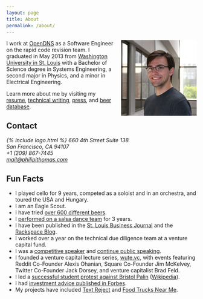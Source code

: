```yaml
---
layout: page
title: About
permalink: /about/
---
```


<img src="/images/eng_mug_200.jpg" width="200" height="200" align="right" style="padding: 0 0 20px 20px;" alt="Philip I Thomas" />

I work at [OpenDNS](http://Opendns.com) as a Software Engineer on the rapid code revision team. I graduated in May 2013 from [Washington University in St. Louis](http://wustl.edu) with a Bachelor of Science degree in Systems Engineering, a second major in Physics, and a minor in Electrical Engineering.


Learn more about me by visiting my [resume](http://cv.philipithomas.com), [technical writing](/writing), [press](/press), and [beer database](http://beer.philipithomas.com).

## Contact

<div class="panel panel-reverse business-card">
    <address class="panel-body">
        {% include logo.html %}
        <span class="logo-body"> 
        660 4th Street Suite 138<br>
        San Francisco, CA 94107<br>
        +1 (209) 867-7445<br>
        <a href="mailto:mail@philipithomas.com">mail@philipithomas.com</a> 
        </span>
    </address>
</div>


## Fun Facts

* I played cello for 9 years, competed as a soloist and in an orchestra, and toured the USA and Hungary.
* I am an Eagle Scout.
* I have tried [over 600 different beers](http://beer.philipithomas.com).
* I [performed on a salsa dance team](/salsa-videos/) for 3 years.
* I have been published in the [St. Louis Business Journal](http://www.philipithomas.com/press/) and the [Rackspace Blog](http://www.rackspace.com/blog/author/philip-thomas/).
* I worked over a year on the technical due diligence team at a venture capital fund.
* I was a [competitive speaker](http://www.nflonline.org/points_application/studentprofile.php?id=1249538) and [continue public speaking](/san-francisco-speech-photos/).
* I founded a venture capital lecture series, [wute.vc](http://wute.vc), with events featuring Reddit Co-Founder Alexis Ohanian, Square Co-Founder Jim McKelvey, Twitter Co-Founder Jack Dorsey, and venture capitalist Brad Feld.
* I led a [successful student protest against Bristol Palin](http://www.stltoday.com/news/local/metro/article_ce74697f-8e28-57b3-9af0-cc0cb4c76733.html) ([Wikipedia](http://en.wikipedia.org/wiki/Bristol_Palin#Paid_speeches)).
* I had [investment advice published in Forbes](http://www.forbes.com/sites/kaipetainen/2011/11/11/washu-students-provide-teva-some-healthy-love/).
* My projects have included [Text Reject](http://textreject.com) and [Food Trucks Near Me](http://foodtrucksnearme.com).
